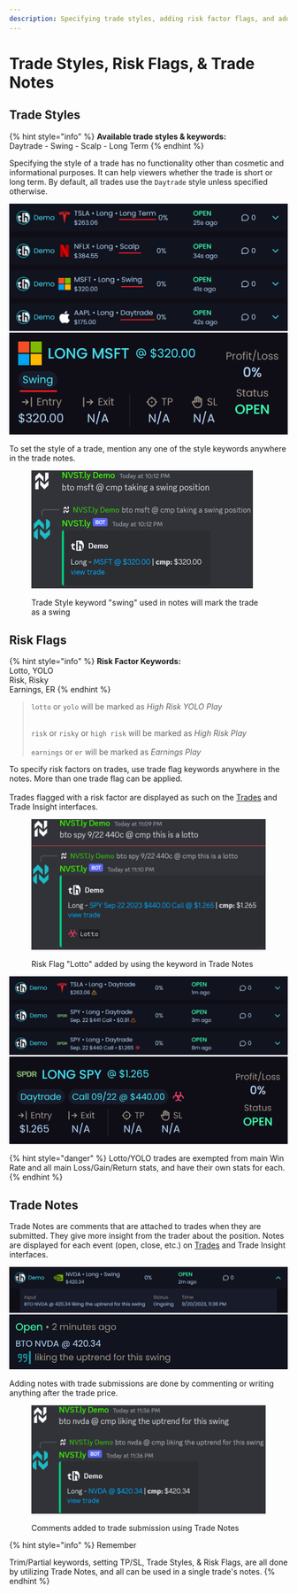 ```yaml
---
description: Specifying trade styles, adding risk factor flags, and adding notes to trades
---
```


# Trade Styles, Risk Flags, & Trade Notes

## Trade Styles

{% hint style="info" %}
**Available trade styles & keywords:**\
Daytrade - Swing - Scalp - Long Term
{% endhint %}

Specifying the style of a trade has no functionality other than cosmetic and informational purposes. It can help viewers whether the trade is short or long term. By default, all trades use the `Daytrade` style unless specified otherwise.&#x20;

![](<../.gitbook/assets/image (3) (1) (1).png>)![](<../.gitbook/assets/image (5) (1) (1).png>)

To set the style of a trade, mention any one of the style keywords anywhere in the trade notes.

<figure><img src="../.gitbook/assets/image (6) (1) (1).png" alt=""><figcaption><p>Trade Style keyword "swing" used in notes will mark the trade as a swing</p></figcaption></figure>

## Risk Flags

{% hint style="info" %}
**Risk Factor Keywords:**\
Lotto, YOLO\
Risk, Risky\
Earnings, ER
{% endhint %}

> `lotto` or `yolo` will be marked as _High Risk YOLO Play_
>
> \
> `risk` or `risky` or `high risk` will be marked as _High Risk Play_\
> \
> `earnings` or `er` will be marked as _Earnings Play_

To specify risk factors on trades, use trade flag keywords anywhere in the notes. More than one trade flag can be applied.\
\
Trades flagged with a risk factor are displayed as such on the [Trades](https://nvst.ly/trades) and Trade Insight interfaces.

<figure><img src="../.gitbook/assets/image (7) (1).png" alt=""><figcaption><p>Risk Flag "Lotto" added by using the keyword in Trade Notes</p></figcaption></figure>

<img src="../.gitbook/assets/image (8) (1).png" alt="" data-size="original">![](<../.gitbook/assets/image (9) (1).png>)

{% hint style="danger" %}
Lotto/YOLO trades are exempted from main Win Rate and all main Loss/Gain/Return stats, and have their own stats for each.
{% endhint %}

## Trade Notes

Trade Notes are comments that are attached to trades when they are submitted. They give more insight from the trader about the position. Notes are displayed for each event (open, close, etc.) on [Trades](https://nvst.ly/trades) and Trade Insight interfaces.

![](<../.gitbook/assets/image (10) (1).png>)![](<../.gitbook/assets/image (11) (1).png>)

Adding notes with trade submissions are done by commenting or writing anything after the trade price.

<figure><img src="../.gitbook/assets/image (12) (1).png" alt=""><figcaption><p>Comments added to trade submission using Trade Notes</p></figcaption></figure>

{% hint style="info" %}
Remember

Trim/Partial keywords, setting TP/SL, Trade Styles, & Risk Flags, are all done by utilizing Trade Notes, and all can be used in a single trade's notes.
{% endhint %}
